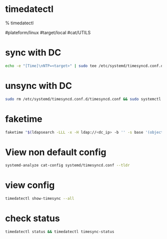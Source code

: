 # timedatectl

% timedatectl

#plateform/linux  #target/local  #cat/UTILS 


# sync with DC
```bash
echo -e "[Time]\nNTP=<target>" | sudo tee /etc/systemd/timesyncd.conf.d/timesyncd.conf && sudo systemctl restart systemd-timesyncd.service
```
# unsync with DC
```bash
sudo rm /etc/systemd/timesyncd.conf.d/timesyncd.conf && sudo systemctl restart systemd-timesyncd.service
```

# faketime
```bash
faketime "$(ldapsearch -LLL -x -H ldap://<dc_ip> -b '' -s base '(objectclass=*)' | grep currentTime | awk '{print $2}' | sed 's/\.0Z//'| date '+%Y-%m-%d %H:%M:%S')
```

# View non default config
```bash
systemd-analyze cat-config systemd/timesyncd.conf --tldr
```

# view config
```bash
timedatectl show-timesync --all
```

# check status
```bash
timedatectl status && timedatectl timesync-status
``` 
